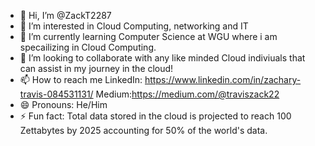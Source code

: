 - 👋 Hi, I’m @ZackT2287
- 👀 I’m interested in Cloud Computing, networking and IT
- 🌱 I’m currently learning Computer Science at WGU where i am specailizing in Cloud Computing.
- 💞️ I’m looking to collaborate with any like minded Cloud indiviuals that can assist in my journey in the cloud!
- 📫 How to reach me
  LinkedIn: https://www.linkedin.com/in/zachary-travis-084531131/
  Medium:https://medium.com/@traviszack22
- 😄 Pronouns: He/Him
- ⚡ Fun fact: Total data stored in the cloud is projected to reach 100 Zettabytes by 2025 accounting for 50% of the world's data.


<!---
ZackT2287/ZackT2287 is a ✨ special ✨ repository because its `README.md` (this file) appears on your GitHub profile.
You can click the Preview link to take a look at your changes.
--->
